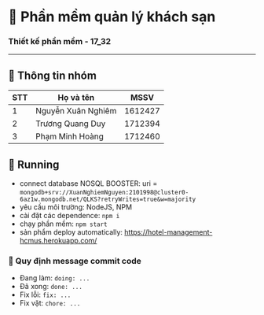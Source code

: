 # :memo: Phần mềm quản lý khách sạn

### Thiết kế phần mềm - 17_32

---

## :loudspeaker: Thông tin nhóm

| STT | Họ và tên          | MSSV    |
| --- | ------------------ | ------- |
| 1   | Nguyễn Xuân Nghiêm | 1612427 |
| 2   | Trương Quang Duy   | 1712394 |
| 3   | Phạm Minh Hoàng    | 1712460 |

## :rocket: Running

- connect database NOSQL BOOSTER:
  uri = `mongodb+srv://XuanNghiemNguyen:2101998@cluster0-6az1w.mongodb.net/QLKS?retryWrites=true&w=majority`
- yêu cầu môi trường: NodeJS, NPM
- cài đặt các dependence: `npm i`
- chạy phần mềm: `npm start`
- sản phẩm deploy automatically: https://hotel-management-hcmus.herokuapp.com/

### :straight_ruler: Quy định message commit code

- Đang làm: `doing: ...`
- Đã xong: `done: ...`
- Fix lỗi: `fix: ...`
- Fix vặt: `chore: ...`
